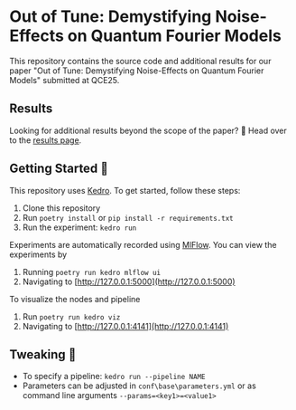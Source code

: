 # Out of Tune: Demystifying Noise-Effects on Quantum Fourier Models

This repository contains the source code and additional results for our paper "Out of Tune: Demystifying Noise-Effects on Quantum Fourier Models" submitted at QCE25.

## Results

Looking for additional results beyond the scope of the paper? :eyes:
Head over to the [results page](plotting/RESULTS.md).

## Getting Started :rocket:

This repository uses [Kedro](https://kedro.org/). To get started, follow these steps:
1. Clone this repository
2. Run `poetry install` or `pip install -r requirements.txt`
3. Run the experiment: `kedro run`

Experiments are automatically recorded using [MlFlow](https://mlflow.org/). You can view the experiments by
1. Running `poetry run kedro mlflow ui`
2. Navigating to [http://127.0.0.1:5000](http://127.0.0.1:5000)

To visualize the nodes and pipeline
1. Run `poetry run kedro viz`
2. Navigating to [http://127.0.0.1:4141](http://127.0.0.1:4141)

## Tweaking :wrench:

- To specify a pipeline: `kedro run --pipeline NAME`
 - Parameters can be adjusted in `conf\base\parameters.yml` or as command line arguments `--params=<key1>=<value1>`

